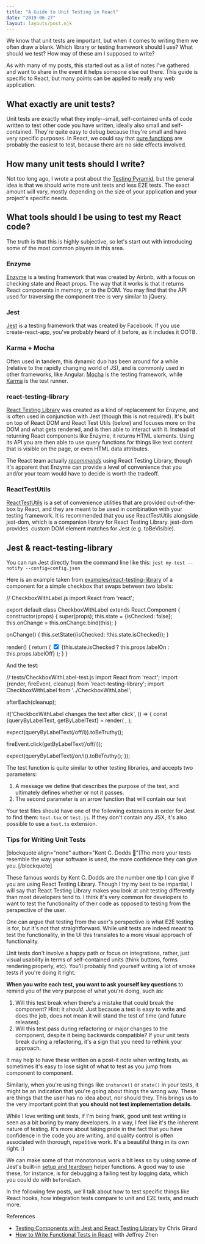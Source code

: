 ```yaml
---
title: "A Guide to Unit Testing in React"
date: "2019-06-27"
layout: layouts/post.njk
---
```


We know that unit tests are important, but when it comes to writing them we often draw a blank. Which library or testing framework should I use? What should we test? How may of these am I supposed to write?

As with many of my posts, this started out as a list of notes I've gathered and want to share in the event it helps someone else out there. This guide is specific to React, but many points can be applied to really any web application.

## What exactly are unit tests?

Unit tests are exactly what they imply--small, self-contained units of code written to test other code you have written, ideally also small and self-contained. They're quite easy to debug because they're small and have very specific purposes. In React, we could say that [pure functions](https://reactjs.org/docs/components-and-props.html#props-are-read-only) are probably the easiest to test, because there are no side effects involved.

## How many unit tests should I write?

Not too long ago, I wrote a post about the [Testing Pyramid](https://www.nerdycode.com/testing-pyramid/), but the general idea is that we should write more unit tests and less E2E tests. The exact amount will vary, mostly depending on the size of your application and your project's specific needs.

## What tools should I be using to test my React code?

The truth is that this is highly subjective, so let's start out with introducing some of the most common players in this area.

### Enzyme

[Enzyme](https://github.com/airbnb/enzyme) is a testing framework that was created by Airbnb, with a focus on checking state and React props. The way that it works is that it returns React components in memory, or to the DOM. You may find that the API used for traversing the component tree is very similar to jQuery.

### Jest

[Jest](https://jestjs.io/) is a testing framework that was created by Facebook. If you use create-react-app, you've probably heard of it before, as it includes it OOTB.

### Karma + Mocha

Often used in tandem, this dynamic duo has been around for a while (relative to the rapidly changing world of JS), and is commonly used in other frameworks, like Angular. [Mocha](https://mochajs.org/) is the testing framework, while [Karma](https://karma-runner.github.io/latest/index.html) is the test runner.

### react-testing-library

[React Testing Library](https://github.com/testing-library/react-testing-library) was created as a kind of replacement for Enzyme, and is often used in conjunction with Jest (though this is not required). It's built on top of React DOM and React Test Utils (below) and focuses more on the DOM and what gets rendered, and is then able to interact with it. Instead of returning React components like Enzyme, it returns HTML elements. Using its API you are then able to use query functions for things like text content that is visible on the page, or even HTML data attributes.

The React team actually _[recommends](https://reactjs.org/docs/test-utils.html)_ using React Testing Library, though it's apparent that Enzyme can provide a level of convenience that you and/or your team would have to decide is worth the tradeoff.

### ReactTestUtils

[ReactTestUtils](https://reactjs.org/docs/test-utils.html) is a set of convenience utilities that are provided out-of-the-box by React, and they are meant to be used in combination with your testing framework. It is recommended that you use ReactTestUtils alongside jest-dom, which is a companion library for React Testing Library. jest-dom provides  custom DOM element matches for Jest (e.g. toBeVisible).

## Jest & react-testing-library

You can run Jest directly from the command line like this: `jest my-test --notify --config=config.json`

Here is an example taken from [examples/react-testing-library](https://github.com/facebook/jest/tree/master/examples/react-testing-library) of a component for a simple checkbox that swaps between two labels:

// CheckboxWithLabel.js
import React from 'react';

export default class CheckboxWithLabel extends React.Component {
  constructor(props) {
    super(props);
    this.state = {isChecked: false};
    this.onChange = this.onChange.bind(this);
  }

  onChange() {
    this.setState({isChecked: !this.state.isChecked});
  }

  render() {
    return (
      <label>
        <input
          type="checkbox"
          checked={this.state.isChecked}
          onChange={this.onChange}
        />
        {this.state.isChecked ? this.props.labelOn : this.props.labelOff}
      </label>
    );
  }
}

And the test:

// tests/CheckboxWithLabel-test.js
import React from 'react';
import {render, fireEvent, cleanup} from 'react-testing-library';
import CheckboxWithLabel from '../CheckboxWithLabel';

afterEach(cleanup);

it('CheckboxWithLabel changes the text after click', () => {
  const {queryByLabelText, getByLabelText} = render(
    <CheckboxWithLabel labelOn="On" labelOff="Off" />,
  );

  expect(queryByLabelText(/off/i)).toBeTruthy();

  fireEvent.click(getByLabelText(/off/i));

  expect(queryByLabelText(/on/i)).toBeTruthy();
});

The test function is quite similar to other testing libraries, and accepts two parameters:

1. A message we define that describes the purpose of the test, and ultimately defines whether or not it passes.
2. The second parameter is an arrow function that will contain our test

Your test files should have one of the following extensions in order for Jest to find them: `test.tsx` or `test.js`. If they don't contain any JSX, it's also possible to use a `test.ts` extension.

### Tips for Writing Unit Tests

\[blockquote align="none" author="Kent C. Dodds 👋"\]The more your tests resemble the way your software is used, the more confidence they can give you.  \[/blockquote\]

These famous words by Kent C. Dodds are the number one tip I can give if you are using React Testing Library. Though I try my best to be impartial, I will say that React Testing Library makes you look at unit testing differently than most developers tend to. I think it's very common for developers to want to test the functionality of their code as opposed to testing from the perspective of the user.

One can argue that testing from the user's perspective is what E2E testing is for, but it's not that straightforward. While unit tests are indeed meant to test the functionality, in the UI this translates to a more visual approach of functionality.

Unit tests don't involve a happy path or focus on integrations, rather, just visual usability in terms of self-contained units (think buttons, forms rendering properly, etc). You'll probably find yourself writing a lot of smoke tests if you're doing it right.

**When you write each test, you want to ask yourself key questions** to remind you of the very purpose of what you're doing, such as:

1. Will this test break when there's a mistake that could break the component? Hint: it _should_. Just because a test is easy to write and does the job, does not mean it will stand the test of time (and future releases).
2. Will this test pass during refactoring or major changes to the component, despite it being backwards compatible? If your unit tests break during a refactoring, it's a sign that you need to rethink your approach.

It may help to have these written on a post-it note when writing tests, as sometimes it's easy to lose sight of what to test as you jump from component to component.

Similarly, when you're using things like `instance()` or `state()` in your tests, it might be an indication that you're going about things the wrong way. These are things that the user has no idea about, nor should they. This brings us to the very important point that **you should not test implementation details**.

While I love writing unit tests, if I'm being frank, good unit test writing is seen as a bit boring by many developers. In a way, I feel like it's the inherent nature of testing. It's more about taking pride in the fact that you have confidence in the code you are writing, and quality control is often associated with thorough, repetitive work. It's a beautiful thing in its own right. :)

We can make some of that monotonous work a bit less so by using some of Jest's built-in [setup and teardown](https://jest-bot.github.io/jest/docs/setup-teardown.html) helper functions. A good way to use these, for instance, is for debugging a failing test by logging data, which you could do with `beforeEach`.

In the following few posts, we'll talk about how to test specific things like React hooks, how integration tests compare to unit and E2E tests, and much more.

References

- [Testing Components with Jest and React Testing Library](https://itnext.io/testing-components-with-jest-and-react-testing-library-d36f5262cde2) by Chris Girard
- [How to Write Functional Tests in React](https://blog.echobind.com/writing-functional-tests-with-react-testing-library-part-1-470870ee1a6) with Jeffrey Zhen
